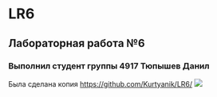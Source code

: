 # LR6
## Лабораторная работа №6
### Выполнил студент группы 4917 Тюпышев Данил

Была сделана копия https://github.com/Kurtyanik/LR6/
![](Screensgots/1.png)